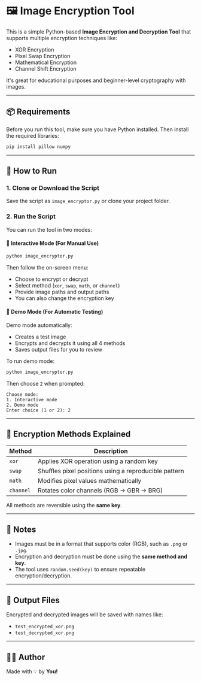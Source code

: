 
# 🖼️ Image Encryption Tool

This is a simple Python-based **Image Encryption and Decryption Tool** that supports multiple encryption techniques like:

- XOR Encryption
- Pixel Swap Encryption
- Mathematical Encryption
- Channel Shift Encryption

It's great for educational purposes and beginner-level cryptography with images.

---

## 📦 Requirements

Before you run this tool, make sure you have Python installed. Then install the required libraries:

```bash
pip install pillow numpy
```

---

## 🚀 How to Run

### 1. Clone or Download the Script

Save the script as `image_encryptor.py` or clone your project folder.

### 2. Run the Script

You can run the tool in two modes:

#### 🔹 Interactive Mode (For Manual Use)

```bash
python image_encryptor.py
```

Then follow the on-screen menu:

- Choose to encrypt or decrypt
- Select method (`xor`, `swap`, `math`, or `channel`)
- Provide image paths and output paths
- You can also change the encryption key

#### 🔹 Demo Mode (For Automatic Testing)

Demo mode automatically:
- Creates a test image
- Encrypts and decrypts it using all 4 methods
- Saves output files for you to review

To run demo mode:

```bash
python image_encryptor.py
```

Then choose `2` when prompted:

```
Choose mode:
1. Interactive mode
2. Demo mode
Enter choice (1 or 2): 2
```

---

## 🔐 Encryption Methods Explained

| Method    | Description |
|-----------|-------------|
| `xor`     | Applies XOR operation using a random key |
| `swap`    | Shuffles pixel positions using a reproducible pattern |
| `math`    | Modifies pixel values mathematically |
| `channel` | Rotates color channels (RGB → GBR → BRG) |

All methods are reversible using the **same key**.

---

## 📝 Notes

- Images must be in a format that supports color (RGB), such as `.png` or `.jpg`.
- Encryption and decryption must be done using the **same method and key**.
- The tool uses `random.seed(key)` to ensure repeatable encryption/decryption.

---

## 📁 Output Files

Encrypted and decrypted images will be saved with names like:

- `test_encrypted_xor.png`
- `test_decrypted_xor.png`

---

## 👨‍💻 Author

Made with 💡 by **You!**
